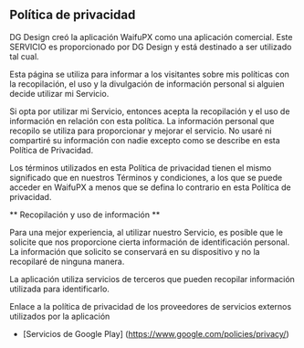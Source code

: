 ## Política de privacidad

DG Design creó la aplicación WaifuPX como una aplicación comercial. Este SERVICIO es proporcionado por DG Design y está destinado a ser utilizado tal cual.

Esta página se utiliza para informar a los visitantes sobre mis políticas con la recopilación, el uso y la divulgación de información personal si alguien decide utilizar mi Servicio.

Si opta por utilizar mi Servicio, entonces acepta la recopilación y el uso de información en relación con esta política. La información personal que recopilo se utiliza para proporcionar y mejorar el servicio. No usaré ni compartiré su información con nadie excepto como se describe en esta Política de Privacidad.

Los términos utilizados en esta Política de privacidad tienen el mismo significado que en nuestros Términos y condiciones, a los que se puede acceder en WaifuPX a menos que se defina lo contrario en esta Política de privacidad.


** Recopilación y uso de información **

Para una mejor experiencia, al utilizar nuestro Servicio, es posible que le solicite que nos proporcione cierta información de identificación personal. La información que solicito se conservará en su dispositivo y no la recopilaré de ninguna manera.

La aplicación utiliza servicios de terceros que pueden recopilar información utilizada para identificarlo.

Enlace a la política de privacidad de los proveedores de servicios externos utilizados por la aplicación

* [Servicios de Google Play] (https://www.google.com/policies/privacy/)
